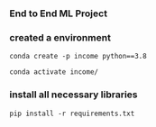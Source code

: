 ### End to End ML Project

### created a environment
```
conda create -p income python==3.8

conda activate income/
```
### install all necessary libraries
```
pip install -r requirements.txt
```